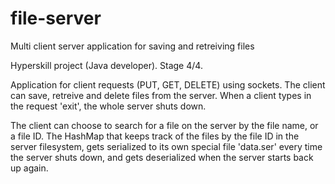 # file-server
Multi client server application for saving and retreiving files

Hyperskill project (Java developer). Stage 4/4.

Application for client requests (PUT, GET, DELETE) using sockets. 
The client can save, retreive and delete files from the server. When a client
types in the request 'exit', the whole server shuts down. 

The client can choose to search for a file on the server by the file name, or a file ID.
The HashMap that keeps track of the files by the file ID in the server filesystem, gets serialized 
to its own special file 'data.ser' every time the server shuts down, and gets deserialized when
the server starts back up again. 
